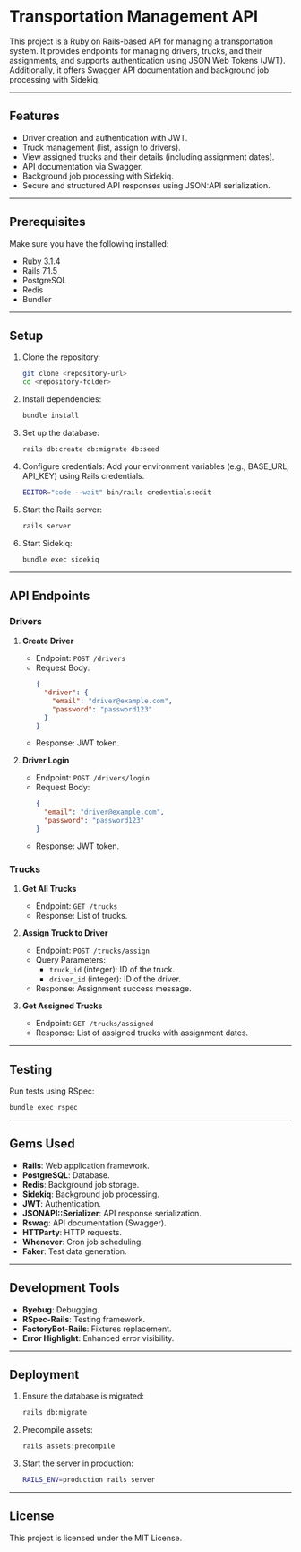 # Transportation Management API

This project is a Ruby on Rails-based API for managing a transportation system. It provides endpoints for managing drivers, trucks, and their assignments, and supports authentication using JSON Web Tokens (JWT). Additionally, it offers Swagger API documentation and background job processing with Sidekiq.

---

## Features
- Driver creation and authentication with JWT.
- Truck management (list, assign to drivers).
- View assigned trucks and their details (including assignment dates).
- API documentation via Swagger.
- Background job processing with Sidekiq.
- Secure and structured API responses using JSON:API serialization.

---

## Prerequisites
Make sure you have the following installed:
- Ruby 3.1.4
- Rails 7.1.5
- PostgreSQL
- Redis
- Bundler

---

## Setup

1. Clone the repository:
   ```bash
   git clone <repository-url>
   cd <repository-folder>
   ```

2. Install dependencies:
   ```bash
   bundle install
   ```

3. Set up the database:
   ```bash
   rails db:create db:migrate db:seed
   ```

4. Configure credentials:
   Add your environment variables (e.g., BASE_URL, API_KEY) using Rails credentials.
   ```bash
   EDITOR="code --wait" bin/rails credentials:edit
   ```

5. Start the Rails server:
   ```bash
   rails server
   ```

6. Start Sidekiq:
   ```bash
   bundle exec sidekiq
   ```

---

## API Endpoints

### Drivers
1. **Create Driver**
   - Endpoint: `POST /drivers`
   - Request Body:
     ```json
     {
       "driver": {
         "email": "driver@example.com",
         "password": "password123"
       }
     }
     ```
   - Response: JWT token.

2. **Driver Login**
   - Endpoint: `POST /drivers/login`
   - Request Body:
     ```json
     {
       "email": "driver@example.com",
       "password": "password123"
     }
     ```
   - Response: JWT token.

### Trucks
1. **Get All Trucks**
   - Endpoint: `GET /trucks`
   - Response: List of trucks.

2. **Assign Truck to Driver**
   - Endpoint: `POST /trucks/assign`
   - Query Parameters:
     - `truck_id` (integer): ID of the truck.
     - `driver_id` (integer): ID of the driver.
   - Response: Assignment success message.

3. **Get Assigned Trucks**
   - Endpoint: `GET /trucks/assigned`
   - Response: List of assigned trucks with assignment dates.

---

## Testing
Run tests using RSpec:
```bash
bundle exec rspec
```

---

## Gems Used
- **Rails**: Web application framework.
- **PostgreSQL**: Database.
- **Redis**: Background job storage.
- **Sidekiq**: Background job processing.
- **JWT**: Authentication.
- **JSONAPI::Serializer**: API response serialization.
- **Rswag**: API documentation (Swagger).
- **HTTParty**: HTTP requests.
- **Whenever**: Cron job scheduling.
- **Faker**: Test data generation.

---

## Development Tools
- **Byebug**: Debugging.
- **RSpec-Rails**: Testing framework.
- **FactoryBot-Rails**: Fixtures replacement.
- **Error Highlight**: Enhanced error visibility.

---

## Deployment
1. Ensure the database is migrated:
   ```bash
   rails db:migrate
   ```
2. Precompile assets:
   ```bash
   rails assets:precompile
   ```
3. Start the server in production:
   ```bash
   RAILS_ENV=production rails server
   ```

---

## License
This project is licensed under the MIT License.
